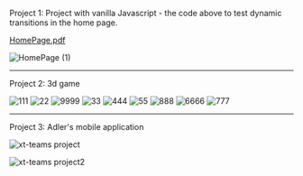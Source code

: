 Project 1: Project with vanilla Javascript - the code above to test dynamic transitions in the home page.

[HomePage.pdf](https://github.com/RoulaHwaije/Company_project/files/14302598/HomePage.pdf)


![HomePage (1)](https://github.com/RoulaHwaije/Company_project/assets/153372642/6a7eca02-e097-4b26-8188-475d81559766)


-----------------------------------------------------------------------------------------------------------------------------------------------------

Project 2: 3d game 

![111](https://github.com/RoulaHwaije/Company_project/assets/153372642/55828ddc-bb97-41f0-b947-5b58349693cf)
![22](https://github.com/RoulaHwaije/Company_project/assets/153372642/f4d43b13-3cdf-4429-85e0-57665332fbba)
![9999](https://github.com/RoulaHwaije/Company_project/assets/153372642/0b5088fd-9ed7-4373-a3b3-b08c4e38b9bc)
![33](https://github.com/RoulaHwaije/Company_project/assets/153372642/4a8ab2aa-3c45-44ac-9bd5-45471dd8071c)
![444](https://github.com/RoulaHwaije/Company_project/assets/153372642/2e0a3ad2-9c16-4670-a6b7-0691abefa22e)
![55](https://github.com/RoulaHwaije/Company_project/assets/153372642/3ea008d2-f6e7-4907-8ebe-10aebf2718e7)
![888](https://github.com/RoulaHwaije/Company_project/assets/153372642/85e91443-85db-4b12-a478-79b02974da4a)
![6666](https://github.com/RoulaHwaije/Company_project/assets/153372642/af9ce416-7d34-48bc-a4d0-fbe7063523b6)
![777](https://github.com/RoulaHwaije/Company_project/assets/153372642/b83ddb9a-0e0d-4d29-8c73-c7d3d6990c41)



------------------------------------------------------------------------------------------------------------------------------------------------


Project 3: Adler's mobile application 
 
![xt-teams project](https://github.com/RoulaHwaije/Company_project/assets/153372642/953e455b-8149-4b9b-ab81-2cb61a8265c2)

![xt-teams project2](https://github.com/RoulaHwaije/Company_project/assets/153372642/b3877688-2063-46d7-ab8a-9db6204f145a)




